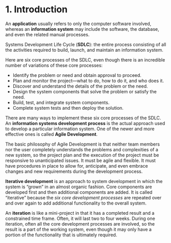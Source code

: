 # 1. Introduction

An **application** usually refers to only the computer software involved, whereas an **information system** may include the software, the database, and even the related manual processes.

Systems Development Life Cycle \(**SDLC**\): the entire process consisting of all the activities required to build, launch, and maintain an information system.

Here are six core processes of the SDLC, even though there is an incredible number of variations of these core processes:

* Identify the problem or need and obtain approval to proceed.
* Plan and monitor the project—what to do, how to do it, and who does it.
* Discover and understand the details of the problem or the need.
* Design the system components that solve the problem or satisfy the need.
* Build, test, and integrate system components.
* Complete system tests and then deploy the solution.

There are many ways to implement these six core processes of the SDLC. An **information systems development process** is the actual approach used to develop a particular information system. One of the newer and more effective ones is called **Agile Development**.

The basic philosophy of Agile Development is that neither team members nor the user completely understands the problems and complexities of a new system, so the project plan and the execution of the project must be responsive to unanticipated issues. It must be agile and flexible. It must have procedures in place to allow for, anticipate, and even embrace changes and new requirements during the development process.

**Iterative development** is an approach to system development in which the system is “grown” in an almost organic fashion. Core components are developed first and then additional components are added. It is called “iterative” because the _six core development processes_ are repeated over and over again to add additional functionality to the overall system.

An **iteration** is like a mini-project in that it has a completed result and a constrained time frame. Often, it will last two to four weeks. During one iteration, often all the core development processes are involved, so the result is a part of the working system, even though it may only have a portion of the functionality that is ultimately required.

